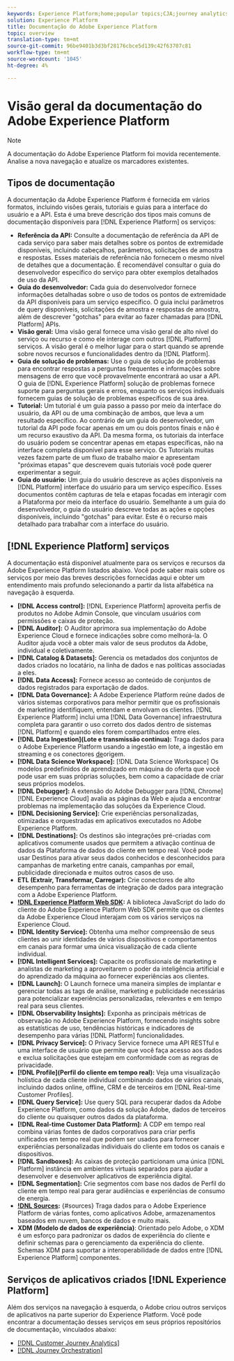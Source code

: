 ```yaml
---
keywords: Experience Platform;home;popular topics;CJA;journey analytics;customer journey analytics;campaign orchestration;orchestration;customer journey;journey;journey orchestration
solution: Experience Platform
title: Documentação do Adobe Experience Platform
topic: overview
translation-type: tm+mt
source-git-commit: 96be9401b3d3bf28176cbce5d139c42f63707c81
workflow-type: tm+mt
source-wordcount: '1045'
ht-degree: 4%

---
```



# Visão geral da documentação do Adobe Experience Platform

>[!NOTE]
>
>A documentação do Adobe Experience Platform foi movida recentemente. Analise a nova navegação e atualize os marcadores existentes.

## Tipos de documentação

A documentação da Adobe Experience Platform é fornecida em vários formatos, incluindo visões gerais, tutoriais e guias para a interface do usuário e a API. Esta é uma breve descrição dos tipos mais comuns de documentação disponíveis para [!DNL Experience Platform] os serviços:

* **Referência da API:** Consulte a documentação de referência da API de cada serviço para saber mais detalhes sobre os pontos de extremidade disponíveis, incluindo cabeçalhos, parâmetros, solicitações de amostra e respostas. Esses materiais de referência não fornecem o mesmo nível de detalhes que a documentação. É recomendável consultar o guia do desenvolvedor específico do serviço para obter exemplos detalhados de uso da API.
* **Guia do desenvolvedor:** Cada guia do desenvolvedor fornece informações detalhadas sobre o uso de todos os pontos de extremidade da API disponíveis para um serviço específico. O guia inclui parâmetros de query disponíveis, solicitações de amostra e respostas de amostra, além de descrever &quot;gotchas&quot; para evitar ao fazer chamadas para [!DNL Platform] APIs.
* **Visão geral:** Uma visão geral fornece uma visão geral de alto nível do serviço ou recurso e como ele interage com outros [!DNL Platform] serviços. A visão geral é o melhor lugar para o start quando se aprende sobre novos recursos e funcionalidades dentro da [!DNL Platform].
* **Guia de solução de problemas:** Use o guia de solução de problemas para encontrar respostas a perguntas frequentes e informações sobre mensagens de erro que você provavelmente encontrará ao usar a API. O guia de [!DNL Experience Platform] solução de problemas fornece suporte para perguntas gerais e erros, enquanto os serviços individuais fornecem guias de solução de problemas específicos de sua área.
* **Tutorial:** Um tutorial é um guia passo a passo por meio da interface do usuário, da API ou de uma combinação de ambos, que leva a um resultado específico. Ao contrário de um guia do desenvolvedor, um tutorial da API pode focar apenas em um ou dois pontos finais e não é um recurso exaustivo da API. Da mesma forma, os tutoriais da interface do usuário podem se concentrar apenas em etapas específicas, não na interface completa disponível para esse serviço. Os Tutorials muitas vezes fazem parte de um fluxo de trabalho maior e apresentam &quot;próximas etapas&quot; que descrevem quais tutoriais você pode querer experimentar a seguir.
* **Guia do usuário:** Um guia do usuário descreve as ações disponíveis na [!DNL Platform] interface do usuário para um serviço específico. Esses documentos contêm capturas de tela e etapas focadas em interagir com a Plataforma por meio da interface do usuário. Semelhante a um guia do desenvolvedor, o guia do usuário descreve todas as ações e opções disponíveis, incluindo &quot;gotchas&quot; para evitar. Este é o recurso mais detalhado para trabalhar com a interface do usuário.

## [!DNL Experience Platform] serviços

A documentação está disponível atualmente para os serviços e recursos da Adobe Experience Platform listados abaixo. Você pode saber mais sobre os serviços por meio das breves descrições fornecidas aqui e obter um entendimento mais profundo selecionando a partir da lista alfabética na navegação à esquerda.

* **[!DNL Access control]:** [!DNL Experience Platform] aproveita perfis de produtos no Adobe Admin Console, que vinculam usuários com permissões e caixas de proteção.
* **[!DNL Auditor]:** O Auditor aprimora sua implementação do Adobe Experience Cloud e fornece indicações sobre como melhorá-la. O Auditor ajuda você a obter mais valor de seus produtos da Adobe, individual e coletivamente.
* **[!DNL Catalog & Datasets]:** Gerencia os metadados dos conjuntos de dados criados no locatário, na linha de dados e nas políticas associadas a eles.
* **[!DNL Data Access]:** Fornece acesso ao conteúdo de conjuntos de dados registrados para exportação de dados.
* **[!DNL Data Governance]:** A Adobe Experience Platform reúne dados de vários sistemas corporativos para melhor permitir que os profissionais de marketing identifiquem, entendam e envolvam os clientes. [!DNL Experience Platform] inclui uma [!DNL Data Governance] infraestrutura completa para garantir o uso correto dos dados dentro de sistemas [!DNL Platform] e quando eles forem compartilhados entre eles.
* **[!DNL Data Ingestion](Lote e transmissão contínua):** Traga dados para o Adobe Experience Platform usando a ingestão em lote, a ingestão em streaming e os conectores [de](#sources)origem.
* **[!DNL Data Science Workspace]:** [!DNL Data Science Workspace] Os modelos predefinidos de aprendizado em máquina do oferta que você pode usar em suas próprias soluções, bem como a capacidade de criar seus próprios modelos.
* **[!DNL Debugger]:** A extensão do Adobe Debugger para [!DNL Chrome][!DNL Experience Cloud] avalia as páginas da Web e ajuda a encontrar problemas na implementação das soluções da Experience Cloud.
* **[!DNL Decisioning Service]:** Crie experiências personalizadas, otimizadas e orquestradas em aplicativos executados no Adobe Experience Platform.
* **[!DNL Destinations]:** Os destinos são integrações pré-criadas com aplicativos comumente usados que permitem a ativação contínua de dados da Plataforma de dados do cliente em tempo real. Você pode usar Destinos para ativar seus dados conhecidos e desconhecidos para campanhas de marketing entre canais, campanhas por email, publicidade direcionada e muitos outros casos de uso.
* **ETL (Extrair, Transformar, Carregar):** Crie conectores de alto desempenho para ferramentas de integração de dados para integração com a Adobe Experience Platform.
* **[!DNL Experience Platform Web SDK](Beta):** A biblioteca JavaScript do lado do cliente do Adobe Experience Platform Web SDK permite que os clientes da Adobe Experience Cloud interajam com os vários serviços na Experience Cloud.
* **[!DNL Identity Service]:** Obtenha uma melhor compreensão de seus clientes ao unir identidades de vários dispositivos e comportamentos em canais para formar uma única visualização de cada cliente individual.
* **[!DNL Intelligent Services]:** Capacite os profissionais de marketing e analistas de marketing a aproveitarem o poder da inteligência artificial e do aprendizado da máquina ao fornecer experiências aos clientes.
* **[!DNL Launch]:** O Launch fornece uma maneira simples de implantar e gerenciar todas as tags de análise, marketing e publicidade necessárias para potencializar experiências personalizadas, relevantes e em tempo real para seus clientes.
* **[!DNL Observability Insights]:** Exponha as principais métricas de observação no Adobe Experience Platform, fornecendo insights sobre as estatísticas de uso, tendências históricas e indicadores de desempenho para várias [!DNL Platform] funcionalidades.
* **[!DNL Privacy Service]:** O Privacy Service fornece uma API RESTful e uma interface de usuário que permite que você faça acesso aos dados e exclua solicitações que estejam em conformidade com as regras de privacidade.
* **[!DNL Profile](Perfil do cliente em tempo real):** Veja uma visualização holística de cada cliente individual combinando dados de vários canais, incluindo dados online, offline, CRM e de terceiros em [!DNL Real-time Customer Profiles].
* **[!DNL Query Service]:** Use query SQL para recuperar dados da Adobe Experience Platform, como dados da solução Adobe, dados de terceiros do cliente ou quaisquer outros dados da plataforma.
* **[!DNL Real-time Customer Data Platform]:** A CDP em tempo real combina várias fontes de dados corporativos para criar perfis unificados em tempo real que podem ser usados para fornecer experiências personalizadas individuais do cliente em todos os canais e dispositivos.
* **[!DNL Sandboxes]:** As caixas de proteção particionam uma única [!DNL Platform] instância em ambientes virtuais separados para ajudar a desenvolver e desenvolver aplicativos de experiência digital.
* **[!DNL Segmentation]:** Crie segmentos com base nos dados de Perfil do cliente em tempo real para gerar audiências e experiências de consumo de energia.
* **[!DNL Sources](Conexões):** {#sources} Traga dados para o Adobe Experience Platform de várias fontes, como aplicativos Adobe, armazenamentos baseados em nuvem, bancos de dados e muito mais.
* **XDM (Modelo de dados de experiência)**: Orientado pelo Adobe, o XDM é um esforço para padronizar os dados de experiência do cliente e definir schemas para o gerenciamento da experiência do cliente. Schemas XDM para suportar a interoperabilidade de dados entre [!DNL Experience Platform] componentes.

## Serviços de aplicativos criados [!DNL Experience Platform]

Além dos serviços na navegação à esquerda, o Adobe criou outros serviços de aplicativos na parte superior do Experience Platform. Você pode encontrar a documentação desses serviços em seus próprios repositórios de documentação, vinculados abaixo:

* [[!DNL Customer Journey Analytics]](https://docs.adobe.com/content/help/pt-BR/analytics-platform/using/cja-landing.html)
* [[!DNL Journey Orchestration]](https://docs.adobe.com/content/help/pt-BR/journeys/using/journey-orchestration-home.html)